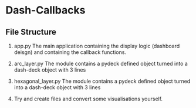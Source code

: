 # Dash-Callbacks


## File Structure

1. app.py
The main application containing the display logic (dashboard deisgn) and containing the callback functions.

2. arc_layer.py
The module contains a pydeck defined object turned into a dash-deck object with 3 lines

3. hexagonal_layer.py
The module contains a pydeck defined object turned into a dash-deck object with 3 lines

4. Try and create files and convert some visualisations yourself.
